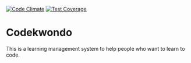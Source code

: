 [![Code Climate](https://codeclimate.com/github/chrisvfritz/codekwondo/badges/gpa.svg)](https://codeclimate.com/github/chrisvfritz/codekwondo) [![Test Coverage](https://codeclimate.com/github/chrisvfritz/codekwondo/badges/coverage.svg)](https://codeclimate.com/github/chrisvfritz/codekwondo)

# Codekwondo

This is a learning management system to help people who want to learn to code.